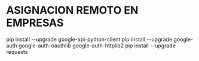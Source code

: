 # ASIGNACION REMOTO EN EMPRESAS
pip install --upgrade google-api-python-client
pip install --upgrade google-auth google-auth-oauthlib google-auth-httplib2
pip install --upgrade requests

